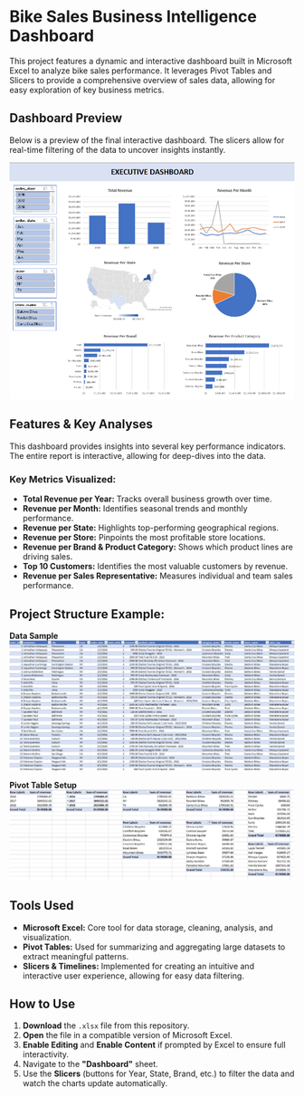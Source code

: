 # Bike Sales Business Intelligence Dashboard


This project features a dynamic and interactive dashboard built in Microsoft Excel to analyze bike sales performance. It leverages Pivot Tables and Slicers to provide a comprehensive overview of sales data, allowing for easy exploration of key business metrics.


## Dashboard Preview

Below is a preview of the final interactive dashboard. The slicers allow for real-time filtering of the data to uncover insights instantly.

![Dashboard Preview](images/dashboard.png)


## Features & Key Analyses

This dashboard provides insights into several key performance indicators. The entire report is interactive, allowing for deep-dives into the data.

### Key Metrics Visualized:
* **Total Revenue per Year:** Tracks overall business growth over time.
* **Revenue per Month:** Identifies seasonal trends and monthly performance.
* **Revenue per State:** Highlights top-performing geographical regions.
* **Revenue per Store:** Pinpoints the most profitable store locations.
* **Revenue per Brand & Product Category:** Shows which product lines are driving sales.
* **Top 10 Customers:** Identifies the most valuable customers by revenue.
* **Revenue per Sales Representative:** Measures individual and team sales performance.

## Project Structure Example:

**Data Sample**              
![*Data Sample*](images/data.png) 

**Pivot Table Setup**
![*Pivot Table Example*](images/pivottable.png)


## Tools Used

* **Microsoft Excel:** Core tool for data storage, cleaning, analysis, and visualization.
* **Pivot Tables:** Used for summarizing and aggregating large datasets to extract meaningful patterns.
* **Slicers & Timelines:** Implemented for creating an intuitive and interactive user experience, allowing for easy data filtering.


## How to Use

1.  **Download** the `.xlsx` file from this repository.
2.  **Open** the file in a compatible version of Microsoft Excel.
3.  **Enable Editing** and **Enable Content** if prompted by Excel to ensure full interactivity.
4.  Navigate to the **"Dashboard"** sheet.
5.  Use the **Slicers** (buttons for Year, State, Brand, etc.) to filter the data and watch the charts update automatically.
